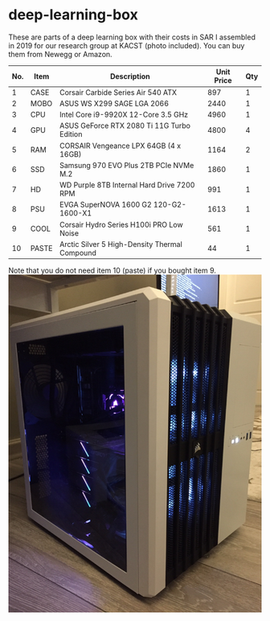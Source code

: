 # deep-learning-box

These are parts of a deep learning box with their costs in SAR I assembled in 2019 for our research group at KACST (photo included). You can buy them from Newegg or Amazon.

No. | Item | Description                         | Unit Price | Qty
--- | ---  | --- | --- | ---
1   | CASE | Corsair Carbide Series Air 540 ATX  | 897     | 1
2   | MOBO | ASUS WS X299 SAGE LGA 2066          | 2440       | 1
3   | CPU  | Intel Core i9-9920X 12-Core 3.5 GHz | 4960       | 1
4   | GPU  | ASUS GeForce RTX 2080 Ti 11G Turbo Edition | 4800 | 4
5   | RAM  | CORSAIR Vengeance LPX 64GB (4 x 16GB) | 1164 | 2
6   | SSD  | Samsung 970 EVO Plus 2TB PCIe NVMe M.2 | 1860 | 1
7   | HD   | WD Purple 8TB Internal Hard Drive 7200 RPM | 991 | 1
8   | PSU  | EVGA SuperNOVA 1600 G2 120-G2-1600-X1 | 1613 | 1
9   | COOL | Corsair Hydro Series H100i PRO Low Noise | 561 | 1
10  | PASTE | Arctic Silver 5 High-Density Thermal Compound | 44 | 1

Note that you do not need item 10 (paste) if you bought item 9.
![alt text](https://raw.githubusercontent.com/asrajeh/deep-learning-box/main/deep-learning-box.JPG)
